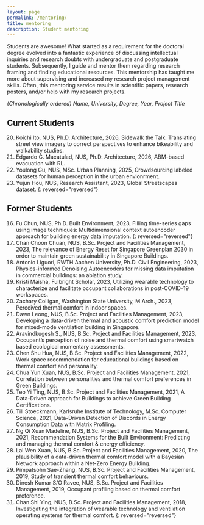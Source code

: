 ```yaml
---
layout: page
permalink: /mentoring/
title: mentoring
description: Student mentoring
---
```


Students are awesome! What started as a requirement for the doctoral degree evolved into a fantastic experience of discussing intellectual inquiries and research doubts with undergraduate and postgraduate students. Subsequently, I guide and mentor them regarding research framing and finding educational resources. This mentorship has taught me more about supervising and increased my research project management skills. Often, this mentoring service results in scientific papers, research posters, and/or help with my research projects.

_(Chronologically ordered) Name, University, Degree, Year, Project Title_

## Current Students
20. Koichi Ito, NUS, Ph.D. Architecture, 2026, Sidewalk the Talk: Translating street view imagery to correct perspectives to enhance bikeability and walkability studies.
19. Edgardo G. Macatulad, NUS, Ph.D. Architecture, 2026, ABM-based evacuation with RL.
18. Youlong Gu, NUS, MSc. Urban Planning, 2025, Crowdsourcing labeled datasets for human perception in the urban envionrment.
17. Yujun Hou, NUS, Research Assistant, 2023, Global Streetscapes dataset.
{: reversed="reversed"}

## Former Students
16. Fu Chun, NUS, Ph.D. Built Environment, 2023, Filling time-series gaps using image techniques: Multidimensional context autoencoder approach for building energy data imputation.
{: reversed="reversed"}
15. Chan Choon Chuan, NUS, B.Sc. Project and Facilities Management, 2023, The relevance of Energy Reset for Singapore Greenplan 2030 in order to maintain green sustainability in Singapore Buildings.
14. Antonio Liguori, RWTH Aachen University, Ph.D. Civil Engineering, 2023, Physics-informed Denoising Autoencoders for missing data imputation in commercial buildings: an ablation study.
13. Kristi Maisha, Fulbright Scholar, 2023, Utilizing wearable technology to characterize and facilitate occupant collaborations in post-COVID-19 workspaces.
12. Zachary Colligan, Washington State University, M.Arch., 2023, Perceived thermal comfort in indoor spaces.
11. Dawn Leong, NUS, B.Sc. Project and Facilities Management, 2023, Developing a data-driven thermal and acoustic comfort prediction model for mixed-mode ventilation building in Singapore.
10. Aravindkugesh S., NUS, B.Sc. Project and Facilities Management, 2023, Occupant’s perception of noise and thermal comfort using smartwatch based ecological momentary assessments.
9. Chen Shu Hua, NUS, B.Sc. Project and Facilities Management, 2022, Work space recommendation for educational buildings based on thermal comfort and personality.
8. Chua Yun Xuan, NUS, B.Sc. Project and Facilities Management, 2021, Correlation between personalities and thermal comfort preferences in Green Buildings.
7. Teo Yi Ting, NUS, B.Sc. Project and Facilities Management, 2021, A Data-Driven approach for Buildings to achieve Green Building Certifications.
6. Till Stoeckmann, Karlsruhe Institute of Technology, M.Sc. Computer Science, 2021, Data-Driven Detection of Discords in Energy Consumption Data with Matrix Profiling.
5. Ng Qi Xuan Madeline, NUS, B.Sc. Project and Facilities Management, 2021, Recommendation Systems for the Built Environment: Predicting and managing thermal comfort & energy efficiency.
4. Lai Wen Xuan, NUS, B.Sc. Project and Facilities Management, 2020, The plausibility of a data-driven thermal comfort model with a Bayesian Network approach within a Net-Zero Energy Building.
3. Pimpatsohn Sae-Zhang, NUS, B.Sc. Project and Facilities Management, 2019, Study of transient thermal comfort behaviours.
2. Dinesh Kumar S/O Ravee, NUS, B.Sc. Project and Facilities Management, 2019, Occupant profiling based on thermal comfort preference.
1. Chan Shi Ying, NUS, B.Sc. Project and Facilities Management, 2018, Investigating the integration of wearable technology and ventilation operating systems for thermal comfort.
{: reversed="reversed"}


